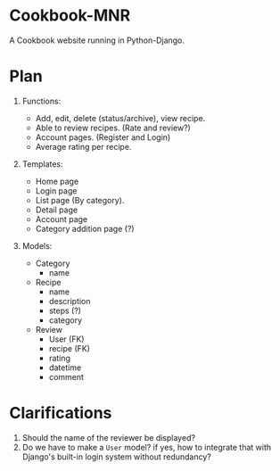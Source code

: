 # Cookbook-MNR
A Cookbook website running in Python-Django.

# Plan

1. Functions:
    - Add, edit, delete (status/archive), view recipe.
    - Able to review recipes. (Rate and review?)
    - Account pages. (Register and Login)
    - Average rating per recipe.

2. Templates:
    - Home page
    - Login page
    - List page (By category).
    - Detail page
    - Account page
    - Category addition page (?)

3. Models:
    - Category
        - name
    - Recipe
        - name
        - description
        - steps (?)
        - category
    - Review
        - User (FK)
        - recipe (FK)
        - rating
        - datetime
        - comment

# Clarifications

1. Should the name of the reviewer be displayed?
2. Do we have to make a `User` model? if yes, how to integrate that with Django's built-in login system without redundancy?